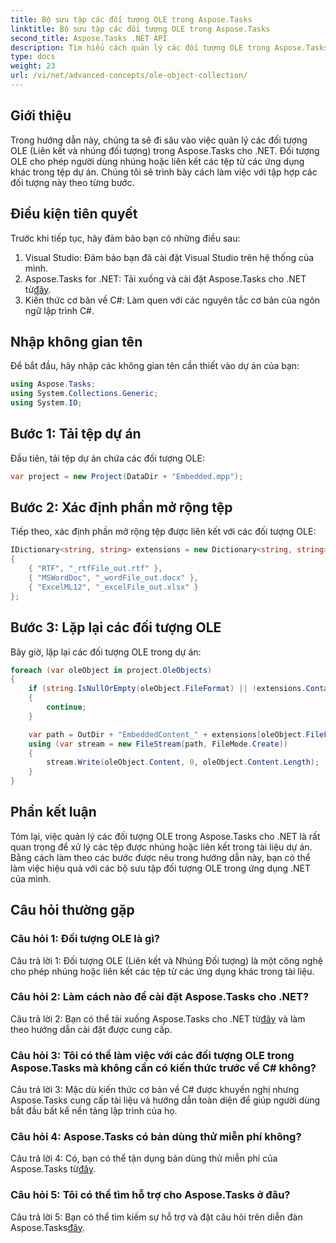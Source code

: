 ```yaml
---
title: Bộ sưu tập các đối tượng OLE trong Aspose.Tasks
linktitle: Bộ sưu tập các đối tượng OLE trong Aspose.Tasks
second_title: Aspose.Tasks .NET API
description: Tìm hiểu cách quản lý các đối tượng OLE trong Aspose.Tasks cho .NET với hướng dẫn toàn diện này. Nắm vững cách xử lý các tệp nhúng trong tài liệu dự án một cách dễ dàng.
type: docs
weight: 23
url: /vi/net/advanced-concepts/ole-object-collection/
---
```

## Giới thiệu

Trong hướng dẫn này, chúng ta sẽ đi sâu vào việc quản lý các đối tượng OLE (Liên kết và nhúng đối tượng) trong Aspose.Tasks cho .NET. Đối tượng OLE cho phép người dùng nhúng hoặc liên kết các tệp từ các ứng dụng khác trong tệp dự án. Chúng tôi sẽ trình bày cách làm việc với tập hợp các đối tượng này theo từng bước.

## Điều kiện tiên quyết

Trước khi tiếp tục, hãy đảm bảo bạn có những điều sau:

1. Visual Studio: Đảm bảo bạn đã cài đặt Visual Studio trên hệ thống của mình.
2.  Aspose.Tasks for .NET: Tải xuống và cài đặt Aspose.Tasks cho .NET từ[đây](https://releases.aspose.com/tasks/net/).
3. Kiến thức cơ bản về C#: Làm quen với các nguyên tắc cơ bản của ngôn ngữ lập trình C#.

## Nhập không gian tên

Để bắt đầu, hãy nhập các không gian tên cần thiết vào dự án của bạn:

```csharp
using Aspose.Tasks;
using System.Collections.Generic;
using System.IO;


```

## Bước 1: Tải tệp dự án

Đầu tiên, tải tệp dự án chứa các đối tượng OLE:

```csharp
var project = new Project(DataDir + "Embedded.mpp");
```

## Bước 2: Xác định phần mở rộng tệp

Tiếp theo, xác định phần mở rộng tệp được liên kết với các đối tượng OLE:

```csharp
IDictionary<string, string> extensions = new Dictionary<string, string>
{
    { "RTF", "_rtfFile_out.rtf" },
    { "MSWordDoc", "_wordFile_out.docx" },
    { "ExcelML12", "_excelFile_out.xlsx" }
};
```

## Bước 3: Lặp lại các đối tượng OLE

Bây giờ, lặp lại các đối tượng OLE trong dự án:

```csharp
foreach (var oleObject in project.OleObjects)
{
    if (string.IsNullOrEmpty(oleObject.FileFormat) || !extensions.ContainsKey(oleObject.FileFormat))
    {
        continue;
    }

    var path = OutDir + "EmbeddedContent_" + extensions[oleObject.FileFormat];
    using (var stream = new FileStream(path, FileMode.Create))
    {
        stream.Write(oleObject.Content, 0, oleObject.Content.Length);
    }
}
```

## Phần kết luận

Tóm lại, việc quản lý các đối tượng OLE trong Aspose.Tasks cho .NET là rất quan trọng để xử lý các tệp được nhúng hoặc liên kết trong tài liệu dự án. Bằng cách làm theo các bước được nêu trong hướng dẫn này, bạn có thể làm việc hiệu quả với các bộ sưu tập đối tượng OLE trong ứng dụng .NET của mình.

## Câu hỏi thường gặp

### Câu hỏi 1: Đối tượng OLE là gì?

Câu trả lời 1: Đối tượng OLE (Liên kết và Nhúng Đối tượng) là một công nghệ cho phép nhúng hoặc liên kết các tệp từ các ứng dụng khác trong tài liệu.

### Câu hỏi 2: Làm cách nào để cài đặt Aspose.Tasks cho .NET?

 Câu trả lời 2: Bạn có thể tải xuống Aspose.Tasks cho .NET từ[đây](https://releases.aspose.com/tasks/net/) và làm theo hướng dẫn cài đặt được cung cấp.

### Câu hỏi 3: Tôi có thể làm việc với các đối tượng OLE trong Aspose.Tasks mà không cần có kiến thức trước về C# không?

Câu trả lời 3: Mặc dù kiến thức cơ bản về C# được khuyến nghị nhưng Aspose.Tasks cung cấp tài liệu và hướng dẫn toàn diện để giúp người dùng bắt đầu bất kể nền tảng lập trình của họ.

### Câu hỏi 4: Aspose.Tasks có bản dùng thử miễn phí không?

 Câu trả lời 4: Có, bạn có thể tận dụng bản dùng thử miễn phí của Aspose.Tasks từ[đây](https://releases.aspose.com/).

### Câu hỏi 5: Tôi có thể tìm hỗ trợ cho Aspose.Tasks ở đâu?

 Câu trả lời 5: Bạn có thể tìm kiếm sự hỗ trợ và đặt câu hỏi trên diễn đàn Aspose.Tasks[đây](https://forum.aspose.com/c/tasks/15).